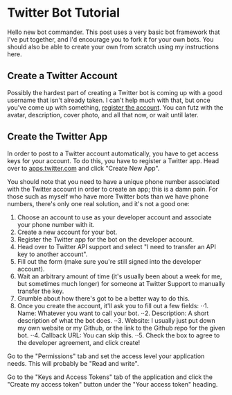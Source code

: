 # Twitter Bot Tutorial

Hello new bot commander. This post uses a very basic bot framework that I've put together, and I'd encourage you to fork it for your own bots. You should also be able to create your own from scratch using my instructions here.

## Create a Twitter Account
Possibly the hardest part of creating a Twitter bot is coming up with a good username that isn't already taken. I can't help much with that, but once you've come up with something, [register the account](https://twitter.com/). You can futz with the avatar, description, cover photo, and all that now, or wait until later.

## Create the Twitter App
In order to post to a Twitter account automatically, you have to get access keys for your account. To do this, you have to register a Twitter app. Head over to [apps.twitter.com](apps.twitter.com) and click "Create New App".

You should note that you need to have a unique phone number associated with the Twitter account in order to create an app; this is a damn pain. For those such as myself who have more Twitter bots than we have phone numbers, there's only one real solution, and it's not a good one:

1. Choose an account to use as your developer account and associate your phone number with it.
2. Create a new account for your bot.
3. Register the Twitter app for the bot on the developer account.
4. Head over to Twitter API support and select "I need to transfer an API key to another account".
5. Fill out the form (make sure you're still signed into the developer account).
6. Wait an arbitrary amount of time (it's usually been about a week for me, but sometimes much longer) for someone at Twitter Support to manually transfer the key.
7. Grumble about how there's got to be a better way to do this.
8. Once you create the account, it'll ask you to fill out a few fields:
⋅⋅1. Name: Whatever you want to call your bot.
⋅⋅2. Description: A short description of what the bot does.
⋅⋅3. Website: I usually just put down my own website or my Github, or the link to the Github repo for the given bot.
⋅⋅4. Callback URL: You can skip this.
⋅⋅5. Check the box to agree to the developer agreement, and click create!

Go to the "Permissions" tab and set the access level your application needs. This will probably be "Read and write".

Go to the "Keys and Access Tokens" tab of the application and click the "Create my access token" button under the "Your access token" heading.
